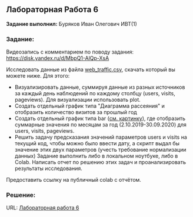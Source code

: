 ## Лабораторная Работа 6

**Задание выполнил:** Буряков Иван Олегович ИВТ(1)

### Задание: 
Видеозапись с комментарием по поводу задания: https://disk.yandex.ru/d/MbpQ1-AlQp-XsA

Исследовать данные из файла [web_traffic.csv](https://github.com/Buryackov-Ivan/Prog-6SEM-2023/blob/main/LR_6/web-traffic.csv), скачать который вы можете ниже. Для этого:

* Визуализировать данные, суммируя данные из разных источников за каждый день наблюдений по каждому столбцу (users, visits, pageviews). Для визуализации использовать plot.
* Создать отдельный график типа "Диаграмма рассеяния" и отобразить количество визитов за прошлый год
* Создать отдельный график типа bar ([см. картинку](https://pyprog.pro/mpl/image/bar/bar_offset_and_width.jpg)), где отобразить суммарные значения по месяцам за год (2.10.2019-30.09.2020) для users, visits, pageviews.
* Решить задачу предсказания значений параметров users и visits на текущий код, чтобы можно было ввести дату, а скрипт выдал бы значение этих двух параметров (учесть требование нормализации данных)
Задание выполнить либо в локальном ноутбуке, либо в Colab. Написать отчет по решению этих задач и проанализировать результаты исследования. 

Предоставить ссылку на публичный colab с отчётом.


### Решение:


URL: [Лабораторная работа 6](https://colab.research.google.com/drive/1TGALl7ULLoCNxY9UCnh5jC2voCl-H9aT?usp=sharing)
